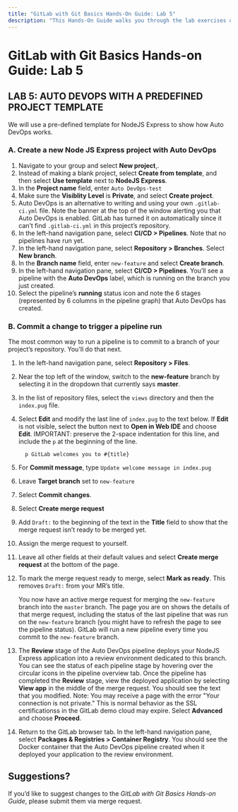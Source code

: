 ```yaml
---
title: "GitLab with Git Basics Hands-On Guide: Lab 5"
description: "This Hands-On Guide walks you through the lab exercises used in the GitLab with Git Basics course."
---
```


# GitLab with Git Basics Hands-on Guide: Lab 5


## LAB 5: AUTO DEVOPS WITH A PREDEFINED PROJECT TEMPLATE

We will use a pre-defined template for NodeJS Express to show how Auto DevOps works.

### A. Create a new Node JS Express project with Auto DevOps

1. Navigate to your group and select **New project**,.
1. Instead of making a blank project, select **Create from template**, and then select **Use template** next to **NodeJS Express**.
1. In the **Project name** field, enter `Auto DevOps-test`
1. Make sure the **Visiblity Level** is **Private**, and select **Create project**.
1. Auto DevOps is an alternative to writing and using your own `.gitlab-ci.yml` file. Note the banner at the top of the window alerting you that Auto DevOps is enabled. GitLab has turned it on automatically since it can’t find `.gitlab-ci.yml` in this project’s repository.
1. In the left-hand navigation pane, select **CI/CD > Pipelines**. Note that no pipelines have run yet.
1. In the left-hand navigation pane, select **Repository > Branches**. Select **New branch**.
1. In the **Branch name** field, enter `new-feature` and select **Create branch**.
1. In the left-hand navigation pane, select **CI/CD > Pipelines**. You’ll see a pipeline with the **Auto DevOps** label, which is running on the branch you just created.
1. Select the pipeline’s **running** status icon and note the 6 stages (represented by 6 columns in the pipeline graph) that Auto DevOps has created.

### B. Commit a change to trigger a pipeline run

The most common way to run a pipeline is to commit to a branch of your project’s repository. You'll do that next.

1. In the left-hand navigation pane, select **Repository > Files**.
1. Near the top left of the window, switch to the **new-feature** branch by selecting it in the dropdown that currently says **master**.
1. In the list of repository files, select the `views` directory and then the `index.pug` file.
1. Select **Edit** and modify the last line of `index.pug` to the text below. If **Edit** is not visible, select the button next to **Open in Web IDE** and choose **Edit**. IMPORTANT: preserve the 2-space indentation for this line, and include the `p` at the beginning of the line.

   ```
     p GitLab welcomes you to #{title}
   ```

1. For **Commit message**, type `Update welcome message in index.pug`
1. Leave **Target branch** set to `new-feature`
1. Select **Commit changes**.
1. Select **Create merge request**
1. Add `Draft:` to the beginning of the text in the **Title** field to show that the merge request isn’t ready to be merged yet.
1. Assign the merge request to yourself.
1. Leave all other fields at their default values and select **Create merge request** at the bottom of the page.
1. To mark the merge request ready to merge, select **Mark as ready**. This removes `Draft:` from your MR’s title.

     You now have an active merge request for merging the `new-feature` branch into the `master` branch. The page you are on shows the details of that merge request, including the status of the last pipeline that was run on the `new-feature` branch (you might have to refresh the page to see the pipeline status). GitLab will run a new pipeline every time you commit to the `new-feature` branch.
1. The **Review** stage of the Auto DevOps pipeline deploys your NodeJS Express application into a review environment dedicated to this branch. You can see the status of each pipeline stage by hovering over the circular icons in the pipeline overview tab. Once the pipeline has completed the **Review** stage, view the deployed application by selecting **View app** in the middle of the merge request. You should see the text that you modified. Note: You may receive a page with the error "Your connection is not private." This is normal behavior as the SSL certificationss in the GitLab demo cloud may expire. Select **Advanced** and choose **Proceed**.
1. Return to the GitLab browser tab. In the left-hand navigation pane, select **Packages & Registries > Container Registry**. You should see the Docker container that the Auto DevOps pipeline created when it deployed your application to the review environment.


## Suggestions?

If you’d like to suggest changes to the *GitLab with Git Basics Hands-on Guide*, please submit them via merge request.
